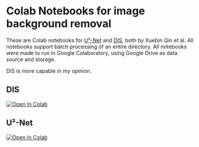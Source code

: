 # Colab Notebooks for image background removal

These are Colab notebooks for [U²-Net](https://github.com/xuebinqin/U-2-Net) and [DIS](https://github.com/xuebinqin/DIS), both by Xuebin Qin et al. All notebooks support batch processing of an entire directory. All notebooks were made to run in Google Colaboratory, using Google Drive as data source and storage.

DIS is more capable in my opinion.

## DIS
[![Open In Colab](https://colab.research.google.com/assets/colab-badge.svg)](https://colab.research.google.com/github/olaviinha/NeuralBackgroundRemoval/blob/main/DIS_public.ipynb)

## U²-Net
[![Open In Colab](https://colab.research.google.com/assets/colab-badge.svg)](https://colab.research.google.com/github/olaviinha/NeuralBackgroundRemoval/blob/main/u2net_public.ipynb)
